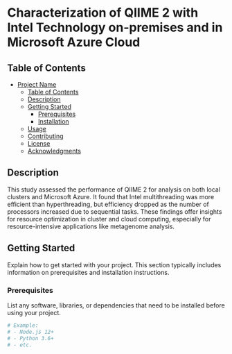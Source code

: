 
# Characterization of QIIME 2 with Intel Technology on-premises and in Microsoft Azure Cloud


## Table of Contents

- [Project Name](#project-name)
  - [Table of Contents](#table-of-contents)
  - [Description](#description)
  - [Getting Started](#getting-started)
    - [Prerequisites](#prerequisites)
    - [Installation](#installation)
  - [Usage](#usage)
  - [Contributing](#contributing)
  - [License](#license)
  - [Acknowledgments](#acknowledgments)

## Description

This study assessed the performance of QIIME 2 for analysis on both local clusters and Microsoft Azure. It found that Intel multithreading was more efficient than hyperthreading, but efficiency dropped as the number of processors increased due to sequential tasks. These findings offer insights for resource optimization in cluster and cloud computing, especially for resource-intensive applications like metagenome analysis.

## Getting Started

Explain how to get started with your project. This section typically includes information on prerequisites and installation instructions.

### Prerequisites

List any software, libraries, or dependencies that need to be installed before using your project.

```bash
# Example:
# - Node.js 12+
# - Python 3.6+
# - etc.
